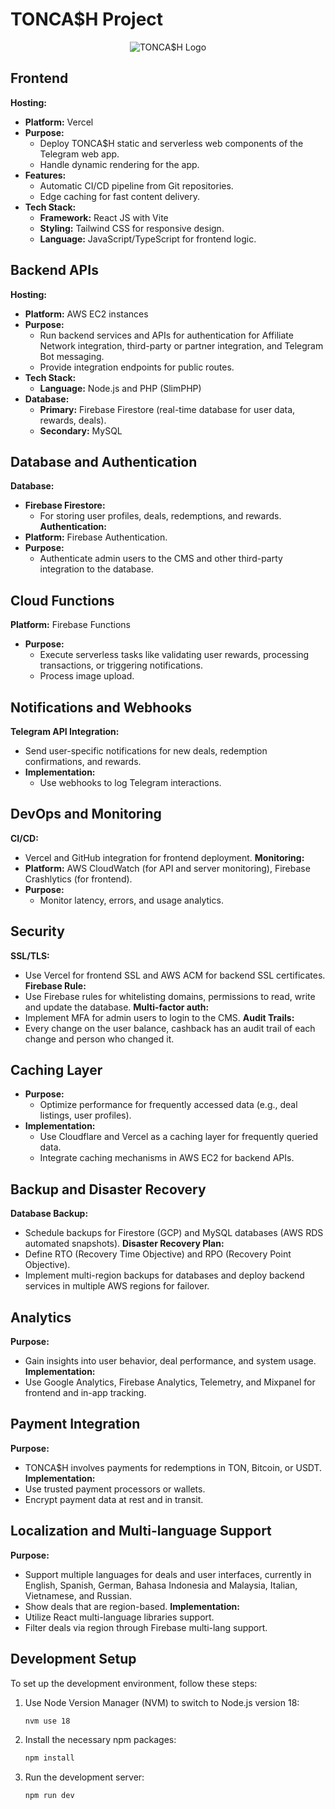 # TONCA$H Project

<div align="center">
  <img src="https://images.squarespace-cdn.com/content/v1/66b9a1afe4355a5823dc7d8b/f5b11dd2-3393-48f3-b62c-3f2ed2560179/TS+Logomark+Color+%281%29.png?format=300w" alt="TONCA$H Logo">
</div>

## Frontend
**Hosting:**
- **Platform:** Vercel
- **Purpose:**
  - Deploy TONCA$H static and serverless web components of the Telegram web app.
  - Handle dynamic rendering for the app.
- **Features:**
  - Automatic CI/CD pipeline from Git repositories.
  - Edge caching for fast content delivery.
- **Tech Stack:**
  - **Framework:** React JS with Vite
  - **Styling:** Tailwind CSS for responsive design.
  - **Language:** JavaScript/TypeScript for frontend logic.

## Backend APIs
**Hosting:**
- **Platform:** AWS EC2 instances
- **Purpose:**
  - Run backend services and APIs for authentication for Affiliate Network integration, third-party or partner integration, and Telegram Bot messaging.
  - Provide integration endpoints for public routes.
- **Tech Stack:**
  - **Language:** Node.js and PHP (SlimPHP)
- **Database:**
  - **Primary:** Firebase Firestore (real-time database for user data, rewards, deals).
  - **Secondary:** MySQL

## Database and Authentication
**Database:**
- **Firebase Firestore:**
  - For storing user profiles, deals, redemptions, and rewards.
**Authentication:**
- **Platform:** Firebase Authentication.
- **Purpose:**
  - Authenticate admin users to the CMS and other third-party integration to the database.

## Cloud Functions
**Platform:** Firebase Functions
- **Purpose:**
  - Execute serverless tasks like validating user rewards, processing transactions, or triggering notifications.
  - Process image upload.

## Notifications and Webhooks
**Telegram API Integration:**
- Send user-specific notifications for new deals, redemption confirmations, and rewards.
- **Implementation:**
  - Use webhooks to log Telegram interactions.

## DevOps and Monitoring
**CI/CD:**
- Vercel and GitHub integration for frontend deployment.
**Monitoring:**
- **Platform:** AWS CloudWatch (for API and server monitoring), Firebase Crashlytics (for frontend).
- **Purpose:**
  - Monitor latency, errors, and usage analytics.

## Security
**SSL/TLS:**
- Use Vercel for frontend SSL and AWS ACM for backend SSL certificates.
**Firebase Rule:**
- Use Firebase rules for whitelisting domains, permissions to read, write and update the database.
**Multi-factor auth:**
- Implement MFA for admin users to login to the CMS.
**Audit Trails:**
- Every change on the user balance, cashback has an audit trail of each change and person who changed it.

## Caching Layer
- **Purpose:**
  - Optimize performance for frequently accessed data (e.g., deal listings, user profiles).
- **Implementation:**
  - Use Cloudflare and Vercel as a caching layer for frequently queried data.
  - Integrate caching mechanisms in AWS EC2 for backend APIs.

## Backup and Disaster Recovery
**Database Backup:**
- Schedule backups for Firestore (GCP) and MySQL databases (AWS RDS automated snapshots).
**Disaster Recovery Plan:**
- Define RTO (Recovery Time Objective) and RPO (Recovery Point Objective).
- Implement multi-region backups for databases and deploy backend services in multiple AWS regions for failover.

## Analytics
**Purpose:**
- Gain insights into user behavior, deal performance, and system usage.
**Implementation:**
- Use Google Analytics, Firebase Analytics, Telemetry, and Mixpanel for frontend and in-app tracking.

## Payment Integration
**Purpose:**
- TONCA$H involves payments for redemptions in TON, Bitcoin, or USDT.
**Implementation:**
- Use trusted payment processors or wallets.
- Encrypt payment data at rest and in transit.

## Localization and Multi-language Support
**Purpose:**
- Support multiple languages for deals and user interfaces, currently in English, Spanish, German, Bahasa Indonesia and Malaysia, Italian, Vietnamese, and Russian.
- Show deals that are region-based.
**Implementation:**
- Utilize React multi-language libraries support.
- Filter deals via region through Firebase multi-lang support.

## Development Setup
To set up the development environment, follow these steps:

1. Use Node Version Manager (NVM) to switch to Node.js version 18:
   ```bash
   nvm use 18
   ```

2. Install the necessary npm packages:
   ```bash
   npm install
   ```

3. Run the development server:
   ```bash
   npm run dev
   ```
